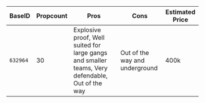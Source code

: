 | BaseID | Propcount                     | Pros                                                                    | Cons                                 | Estimated Price |
|--------|-------------------------------|-------------------------------------------------------------------------|--------------------------------------|-----------------|
| `632964` | 30 | Explosive proof, Well suited for large gangs and smaller teams, Very defendable, Out of the way | Out of the way and underground | 400k            |
